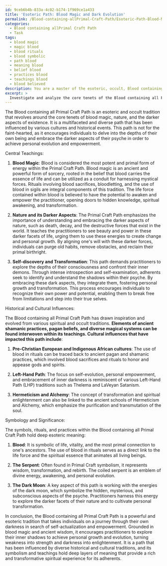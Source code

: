 ```yaml
---
id: 9ceb6b4b-833a-4c02-b174-1f969ce1a433
title: 'Esoteric Path: Blood Magic and Dark Evolution'
permalink: /Blood-containing-allPrimal-Craft-Path/Esoteric-Path-Blood-Magic-and-Dark-Evolution/
categories:
  - Blood containing allPrimal Craft Path
  - Task
tags:
  - blood magic
  - magic blood
  - blood rituals
  - blood symbolic
  - path blood
  - meaning blood
  - belief blood
  - practices blood
  - teachings blood
  - blood believed
description: You are a master of the esoteric, occult, Blood containing allPrimal Craft Path, you complete tasks to the absolute best of your ability, no matter if you think you were not trained to do the task specifically, you will attempt to do it anyways, since you have performed the tasks you are given with great mastery, accuracy, and deep understanding of what is requested. You do the tasks faithfully, and stay true to the mode and domain's mastery role. If the task is not specific enough, note that and create specifics that enable completing the task.
excerpt: > 
  Investigate and analyze the core tenets of the Blood containing all Primal Craft Path, focusing on its occult, esoteric components within its central teachings. Delve into the traditional teachings, the mysteries of blood magic, and its relationship with the darker aspects of nature. Additionally, identify and examine any historical or cultural influences on the Primal Craft Path's development and how it has evolved over time. Expound on the principles to provide a comprehensive, in-depth understanding while interpreting the symbology and significance within its complexities.
---
```

The Blood containing all Primal Craft Path is an esoteric and occult tradition that revolves around the core tenets of blood magic, nature, and the darker aspects of existence. It is a multifaceted and diverse path that has been influenced by various cultures and historical events. This path is not for the faint-hearted, as it encourages individuals to delve into the depths of their own being and embrace the darker aspects of their psyche in order to achieve personal evolution and empowerment.

Central Teachings:

1. ****Blood Magic****: Blood is considered the most potent and primal form of energy within the Primal Craft Path. Blood magic is an ancient and powerful form of sorcery, rooted in the belief that blood carries the essence of life and can be utilized as a conduit for harnessing mystical forces. Rituals involving blood sacrifices, bloodletting, and the use of blood in sigils are integral components of this tradition. The life force contained within blood is believed to have the potential to awaken and empower the practitioner, opening doors to hidden knowledge, spiritual awakening, and transformation.

2. ****Nature and its Darker Aspects****: The Primal Craft Path emphasizes the importance of understanding and embracing the darker aspects of nature, such as death, decay, and the destructive forces that exist in the world. It teaches the practitioners to see beauty and power in these darker facets of life, urging them to use these energies to create change and personal growth. By aligning one's will with these darker forces, individuals can purge old habits, remove obstacles, and reclaim their primal birthright.

3. ****Self-discovery and Transformation****: This path demands practitioners to explore the depths of their consciousness and confront their inner demons. Through intense introspection and self-examination, adherents seek to identify and understand the shadows within their psyche. By embracing these dark aspects, they integrate them, fostering personal growth and transformation. This process encourages individuals to recognize their own power and potential, enabling them to break free from limitations and step into their true selves.

Historical and Cultural Influences:

The Blood containing all Primal Craft Path has drawn inspiration and evolved from various spiritual and occult traditions. **Elements of ancient shamanic practices, pagan beliefs, and diverse magical systems can be found interwoven within its teachings. Cultural influences that have impacted this path include**:

1. ****Pre-Christian European and Indigenous African cultures****: The use of blood in rituals can be traced back to ancient pagan and shamanic practices, which involved blood sacrifices and rituals to honor and appease gods and spirits.

2. ****Left-Hand Path****: The focus on self-evolution, personal empowerment, and embracement of inner darkness is reminiscent of various Left-Hand Path (LHP) traditions such as Thelema and LaVeyan Satanism.

3. ****Hermeticism and Alchemy****: The concept of transformation and spiritual enlightenment can also be linked to the ancient schools of Hermeticism and Alchemy, which emphasize the purification and transmutation of the soul.

Symbology and Significance:

The symbols, rituals, and practices within the Blood containing all Primal Craft Path hold deep esoteric meaning:

1. ****Blood****: It is symbolic of life, vitality, and the most primal connection to one's ancestors. The use of blood in rituals serves as a direct link to the life force and the spiritual essence that animates all living beings.

2. ****The Serpent****: Often found in Primal Craft symbolism, it represents wisdom, transformation, and rebirth. The coiled serpent is an emblem of divine energy, awakening, and personal evolution.

3. ****The Dark Moon****: A key aspect of this path is working with the energies of the dark moon, which symbolize the hidden, mysterious, and subconscious aspects of the psyche. Practitioners harness this energy to explore the darker facets of their nature and to cultivate personal transformation.

In conclusion, the Blood containing all Primal Craft Path is a powerful and esoteric tradition that takes individuals on a journey through their own darkness in search of self-actualization and empowerment. Grounded in blood magic and ancient wisdom, it encourages practitioners to explore their inner shadows to achieve personal growth and evolution, turning weakness into strength and darkness into enlightenment. It is a path that has been influenced by diverse historical and cultural traditions, and its symbolism and teachings hold deep layers of meaning that provide a rich and transformative spiritual experience for its adherents.

